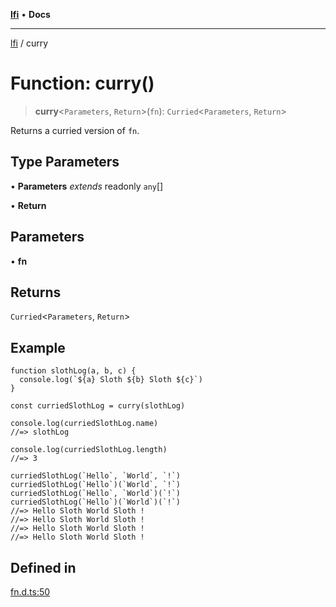 [**lfi**](../readme.md) • **Docs**

---

[lfi](../globals.md) / curry

# Function: curry()

> **curry**\<`Parameters`, `Return`\>(`fn`): `Curried`\<`Parameters`, `Return`\>

Returns a curried version of `fn`.

## Type Parameters

• **Parameters** _extends_ readonly `any`[]

• **Return**

## Parameters

• **fn**

## Returns

`Curried`\<`Parameters`, `Return`\>

## Example

```
function slothLog(a, b, c) {
  console.log(`${a} Sloth ${b} Sloth ${c}`)
}

const curriedSlothLog = curry(slothLog)

console.log(curriedSlothLog.name)
//=> slothLog

console.log(curriedSlothLog.length)
//=> 3

curriedSlothLog(`Hello`, `World`, `!`)
curriedSlothLog(`Hello`)(`World`, `!`)
curriedSlothLog(`Hello`, `World`)(`!`)
curriedSlothLog(`Hello`)(`World`)(`!`)
//=> Hello Sloth World Sloth !
//=> Hello Sloth World Sloth !
//=> Hello Sloth World Sloth !
//=> Hello Sloth World Sloth !
```

## Defined in

[fn.d.ts:50](https://github.com/TomerAberbach/lfi/blob/c9ef1bf4d1040d7f49c52b70b358c019e55f524d/src/operations/fn.d.ts#L50)
